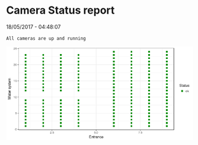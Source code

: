Camera Status report
================
18/05/2017 - 04:48:07

    All cameras are up and running

![](camreport_files/figure-markdown_github/unnamed-chunk-2-1.png)
